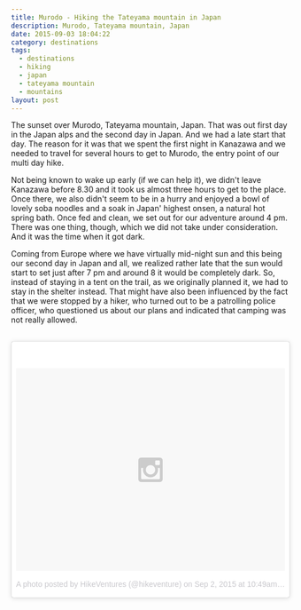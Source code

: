 ```yaml
---
title: Murodo - Hiking the Tateyama mountain in Japan
description: Murodo, Tateyama mountain, Japan
date: 2015-09-03 18:04:22
category: destinations
tags: 
  - destinations
  - hiking
  - japan
  - tateyama mountain
  - mountains
layout: post
---
```

The sunset over Murodo, Tateyama mountain, Japan. That was out first day in the Japan alps and the second day in Japan. And we had a late start that day. The reason for it was that we spent the first night in Kanazawa and we needed to travel for several hours to get to Murodo, the entry point of our multi day hike. 

Not being known to wake up early (if we can help it), we didn't leave Kanazawa before 8.30 and it took us almost three hours to get to the place. Once there, we also didn't seem to be in a hurry and enjoyed a bowl of lovely soba noodles and a soak in Japan' highest onsen, a natural hot spring bath. Once fed and clean, we set out for our adventure around 4 pm. There was one thing, though, which we did not take under consideration. And it was the time when it got dark. 

Coming from Europe where we have virtually mid-night sun and this being our second day in Japan and all, we realized rather late that the sun would start to set just after 7 pm and around 8 it would be completely dark. So, instead of staying in a tent on the trail, as we originally planned it, we had to stay in the shelter instead. That might have also been influenced by the fact that we were stopped by a hiker, who turned out to be a patrolling police officer, who questioned us about our plans and indicated that camping was not really allowed. <br><br>
<blockquote class="instagram-media" data-instgrm-version="4" style=" background:#FFF; border:0; border-radius:3px; box-shadow:0 0 1px 0 rgba(0,0,0,0.5),0 1px 10px 0 rgba(0,0,0,0.15); margin: 1px; max-width:658px; padding:0; width:99.375%; width:-webkit-calc(100% - 2px); width:calc(100% - 2px);"><div style="padding:8px;"> <div style=" background:#F8F8F8; line-height:0; margin-top:40px; padding:37.5% 0; text-align:center; width:100%;"> <div style=" background:url(data:image/png;base64,iVBORw0KGgoAAAANSUhEUgAAACwAAAAsCAMAAAApWqozAAAAGFBMVEUiIiI9PT0eHh4gIB4hIBkcHBwcHBwcHBydr+JQAAAACHRSTlMABA4YHyQsM5jtaMwAAADfSURBVDjL7ZVBEgMhCAQBAf//42xcNbpAqakcM0ftUmFAAIBE81IqBJdS3lS6zs3bIpB9WED3YYXFPmHRfT8sgyrCP1x8uEUxLMzNWElFOYCV6mHWWwMzdPEKHlhLw7NWJqkHc4uIZphavDzA2JPzUDsBZziNae2S6owH8xPmX8G7zzgKEOPUoYHvGz1TBCxMkd3kwNVbU0gKHkx+iZILf77IofhrY1nYFnB/lQPb79drWOyJVa/DAvg9B/rLB4cC+Nqgdz/TvBbBnr6GBReqn/nRmDgaQEej7WhonozjF+Y2I/fZou/qAAAAAElFTkSuQmCC); display:block; height:44px; margin:0 auto -44px; position:relative; top:-22px; width:44px;"></div></div><p style=" color:#c9c8cd; font-family:Arial,sans-serif; font-size:14px; line-height:17px; margin-bottom:0; margin-top:8px; overflow:hidden; padding:8px 0 7px; text-align:center; text-overflow:ellipsis; white-space:nowrap;"><a href="https://instagram.com/p/7Ix9M_rtUu/" style=" color:#c9c8cd; font-family:Arial,sans-serif; font-size:14px; font-style:normal; font-weight:normal; line-height:17px; text-decoration:none;" target="_top">A photo posted by HikeVentures (@hikeventure)</a> on <time style=" font-family:Arial,sans-serif; font-size:14px; line-height:17px;" datetime="2015-09-02T17:49:43+00:00">Sep 2, 2015 at 10:49am PDT</time></p></div></blockquote>
<script async defer src="//platform.instagram.com/en_US/embeds.js"></script>
